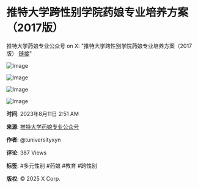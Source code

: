 # 推特大学跨性别学院药娘专业培养方案（2017版）

推特大学药娘专业公众号 on X: "推特大学跨性别学院药娘专业培养方案（2017版） [链接](https://t.co/GZHCVut6mK)"

![Image](https://pbs.twimg.com/media/F3N9Glza0AAzIJ_?format=png&name=small)

![Image](https://pbs.twimg.com/media/F3N9GlsbgAElT_t?format=png&name=small)

![Image](https://pbs.twimg.com/media/F3N9Glra0AAEcji?format=png&name=small)

![Image](https://pbs.twimg.com/media/F3N9GlsbgAAYj_S?format=png&name=small)

**时间**: 2023年8月11日 2:51 AM

**来源**: [推特大学药娘专业公众号](https://x.com/tuniversityxyn)

**作者**: @tuniversityxyn

**评论**: 387 Views

**标签**: #多元性别 #药娘 #教育 #跨性别

**版权**: © 2025 X Corp.